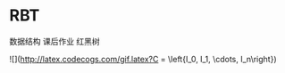 # RBT
数据结构 课后作业
红黑树

![](http://latex.codecogs.com/gif.latex?C = \left\{I_0, I_1, \cdots, I_n\right\})
